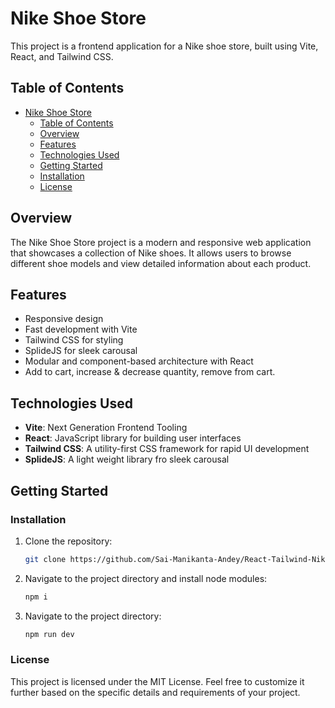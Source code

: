 # Nike Shoe Store

This project is a frontend application for a Nike shoe store, built using Vite, React, and Tailwind CSS.

## Table of Contents

- [Nike Shoe Store](#nike-shoe-store)
  - [Table of Contents](#table-of-contents)
  - [Overview](#overview)
  - [Features](#features)
  - [Technologies Used](#technologies-used)
  - [Getting Started](#getting-started)
  - [Installation](#installation)
  - [License](#license)

## Overview

The Nike Shoe Store project is a modern and responsive web application that showcases a collection of Nike shoes. It allows users to browse different shoe models and view detailed information about each product.

## Features

- Responsive design
- Fast development with Vite
- Tailwind CSS for styling
- SplideJS for sleek carousal
- Modular and component-based architecture with React
- Add to cart, increase & decrease quantity, remove from cart.

## Technologies Used

- **Vite**: Next Generation Frontend Tooling
- **React**: JavaScript library for building user interfaces
- **Tailwind CSS**: A utility-first CSS framework for rapid UI development
- **SplideJS**: A light weight library fro sleek carousal

## Getting Started

### Installation

1. Clone the repository:

   ```sh
   git clone https://github.com/Sai-Manikanta-Andey/React-Tailwind-Nike-Shoe-Store.git

2. Navigate to the project directory and install node modules:

   ```sh
   npm i

3. Navigate to the project directory:

   ```sh
   npm run dev

### License
This project is licensed under the MIT License.
Feel free to customize it further based on the specific details and requirements of your project.
